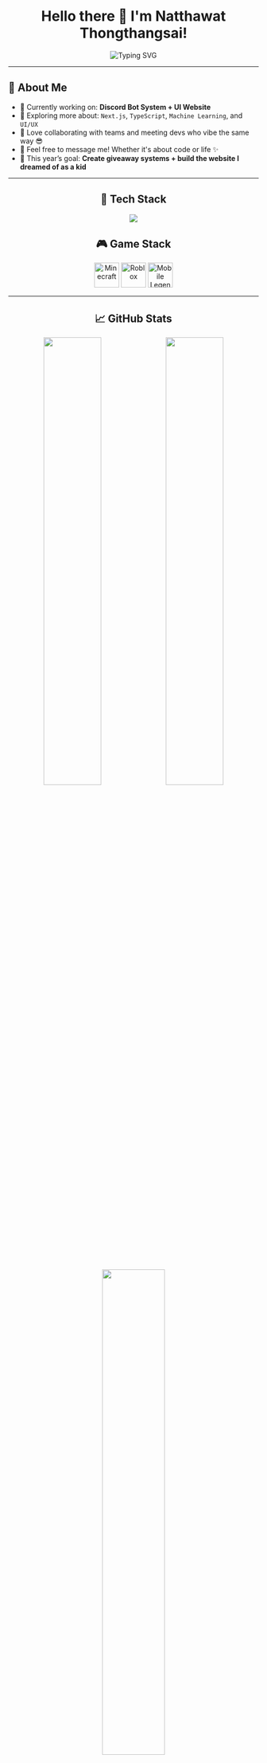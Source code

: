 <h1 align="center">
  Hello there 👋 I'm Natthawat Thongthangsai!
</h1>

<p align="center">
  <img src="https://readme-typing-svg.demolab.com?font=Fira+Code&weight=600&size=22&pause=1000&color=00B9FF&center=true&vCenter=true&width=600&lines=Full-stack+Dev+%E2%9A%99%EF%B8%8F;Discord+Bot+Developer+%F0%9F%A4%96;UI+Designer+%F0%9F%96%8C%EF%B8%8F;Always+Learning+%F0%9F%93%9A" alt="Typing SVG" />
</p>

---

## 💫 About Me

- 🔭 Currently working on: **Discord Bot System + UI Website**
- 🌱 Exploring more about: `Next.js`, `TypeScript`, `Machine Learning`, and `UI/UX`
- 👯 Love collaborating with teams and meeting devs who vibe the same way 😎
- 💬 Feel free to message me! Whether it's about code or life ✨
- 🎯 This year’s goal: **Create giveaway systems + build the website I dreamed of as a kid**
---
<div align="center">
<h2> 🚀 Tech Stack</h2>
<div align="center">
  <img src="https://skillicons.dev/icons?i=js,ts,nodejs,nextjs,tailwind,html,css,git,vscode,discord" />
<h2>🎮 Game Stack</h2>
<div align="center">
  <img src="https://cdn.discordapp.com/attachments/1359118520515952642/1361552271342833826/minecraft_logo_icon_168974.png?ex=67ff2bdd&is=67fdda5d&hm=c5026a214a839ff5624a822f5768315c8fd170d6d45b1091d92a53c43b736b32&" alt="Minecraft" style="width: 50px; height: 50px;" />
  <img src="https://cdn.discordapp.com/attachments/1359118520515952642/1361553097486368868/roblox_alt_macos_bigsur_icon_189774.png?ex=67ff2ca2&is=67fddb22&hm=9560904f7cb45f3bcec6f73384a5da53a1f91ec8046c8166900d05d469e61191&" alt="Roblox" style="width: 50px; height: 50px;" />
  <img src="https://cdn.discordapp.com/attachments/1359118520515952642/1361553844668207215/8e0d462eef87f64eb590a5d9c848c0c1.png?ex=67ff2d55&is=67fddbd5&hm=b07c11cd8bfc5180a05b8841e865c68c8220abf13d654c5df43c595a784720b8&" alt="Mobile Legends" style="width: 50px; height: 50px;" />
</div>

---

## 📈 GitHub Stats

<div align="center">
  <img src="https://github-readme-stats.vercel.app/api?username=NatthawatThongthangsai&show_icons=true&theme=tokyonight&hide_border=true" width="48%"/>
  <img src="https://github-readme-streak-stats.herokuapp.com?user=NatthawatThongthangsai&theme=tokyonight&hide_border=true" width="48%"/>
  <br/>
  <img src="https://github-readme-stats.vercel.app/api/top-langs/?username=NatthawatThongthangsai&layout=compact&theme=tokyonight&hide_border=true" width="50%"/>
</div>

---

## 🎶 Favorite Songs

[Spotify Track - My, Myself & I](https://open.spotify.com/track/40YcuQysJ0KlGQTeGUosTC?si=UFDUV0xxRyu8p2dBQq6h5A)

---

## 🌐 Contact Me

| Platform | Link |
|----------|------|
| 📧 Email | `aungpaovortex@gmail.com` |
| 💬 Discord | `natthawat999` |
| 👍 Facebook | [Natthawat Thongthangsai](https://web.facebook.com/profile.php?id=61573497462936) |
| 🌍 Website | Coming Soon... |
| 🧠 Personality | INFP |

---

## ⚡ Fun Facts

- 🎨 Love crafting clean, minimal, and interactive UIs ✨  
- 🎮 Game + music = coding boost  
- 🌌 Night owl — work at night, sleep in the morning (Night Owl Gang 🌙)

---

<p align="center">
  Thanks for stopping by my profile 🫶 <br/>
  If you like what you see, feel free to ⭐ my repo or give me a follow 🙌
</p>

